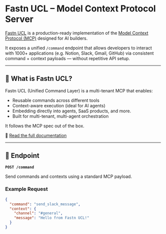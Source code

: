 # Fastn UCL – Model Context Protocol Server

[Fastn UCL](https://ucl.dev) is a production-ready implementation of the [Model Context Protocol (MCP)](https://github.com/modelcontextprotocol/spec) designed for AI builders.

It exposes a unified `/command` endpoint that allows developers to interact with 1000+ applications (e.g. Notion, Slack, Gmail, GitHub) via consistent command + context payloads — without repetitive API setup.

---

## 🚀 What is Fastn UCL?

Fastn UCL (Unified Command Layer) is a multi-tenant MCP that enables:

- Reusable commands across different tools
- Context-aware execution (ideal for AI agents)
- Embedding directly into agents, SaaS products, and more.
- Built for multi-tenant, multi-agent orchestration

It follows the MCP spec out of the box.

📘 [Read the full documentation](https://docs.fastn.ai/ucl-unified-command-layer/about-fastn-ucl)

---

## 🔌 Endpoint

**`POST /command`**

Send commands and contexts using a standard MCP payload.

### Example Request
```json
{
  "command": "send_slack_message",
  "context": {
    "channel": "#general",
    "message": "Hello from Fastn UCL!"
  }
}
